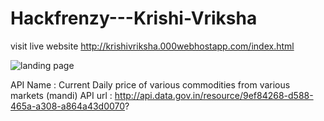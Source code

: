 # Hackfrenzy---Krishi-Vriksha
visit live website http://krishivriksha.000webhostapp.com/index.html

![landing page](https://github.com/shuvbhamm/OpinHacks---Krishi-Vriksha/assets/108618796/2ecc226d-9514-421e-8c5a-61e31fbafca2)

API Name : Current Daily price of various commodities from various markets (mandi)
API url : http://api.data.gov.in/resource/9ef84268-d588-465a-a308-a864a43d0070?
